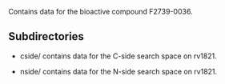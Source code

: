 Contains data for the bioactive compound F2739-0036.

## Subdirectories

- cside/ contains data for the C-side search space on rv1821.

- nside/ contains data for the N-side search space on rv1821.

